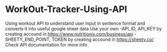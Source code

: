 # WorkOut-Tracker-Using-API
Using workout API to understand user input in sentence format and converts it into useful google sheet data
Use your own 
-API_ID, API_KEY by creating accound in https://www.nutritionix.com/business/api
-SHEETY_END_POINT, TOKEN by creating accound in https://sheety.co/
Check API documentation for more info
